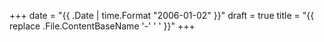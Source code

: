 +++
date = "{{ .Date | time.Format "2006-01-02" }}"
draft = true
title = "{{ replace .File.ContentBaseName '-' ' ' }}"
+++
